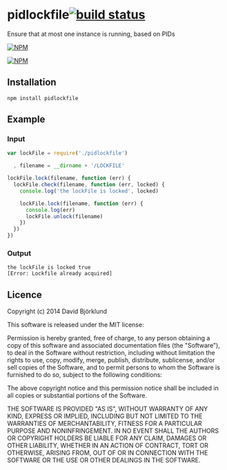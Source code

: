 # pidlockfile[![build status](https://secure.travis-ci.org/kesla/pidlockfile.svg)](http://travis-ci.org/kesla/pidlockfile)

Ensure that at most one instance is running, based on PIDs

[![NPM](https://nodei.co/npm/pidlockfile.png?downloads&stars)](https://nodei.co/npm/pidlockfile/)

[![NPM](https://nodei.co/npm-dl/pidlockfile.png)](https://nodei.co/npm/pidlockfile/)

## Installation

```
npm install pidlockfile
```

## Example

### Input

```javascript
var lockFile = require('./pidlockfile')

  , filename = __dirname + '/LOCKFILE'

lockFile.lock(filename, function (err) {
  lockFile.check(filename, function (err, locked) {
    console.log('the lockFile is locked', locked)

    lockFile.lock(filename, function (err) {
      console.log(err)
      lockFile.unlock(filename)
    })
  })
})
```

### Output

```
the lockFile is locked true
[Error: Lockfile already acquired]
```

## Licence

Copyright (c) 2014 David Björklund

This software is released under the MIT license:

Permission is hereby granted, free of charge, to any person obtaining a copy
of this software and associated documentation files (the "Software"), to deal
in the Software without restriction, including without limitation the rights
to use, copy, modify, merge, publish, distribute, sublicense, and/or sell
copies of the Software, and to permit persons to whom the Software is
furnished to do so, subject to the following conditions:

The above copyright notice and this permission notice shall be included in
all copies or substantial portions of the Software.

THE SOFTWARE IS PROVIDED "AS IS", WITHOUT WARRANTY OF ANY KIND, EXPRESS OR
IMPLIED, INCLUDING BUT NOT LIMITED TO THE WARRANTIES OF MERCHANTABILITY,
FITNESS FOR A PARTICULAR PURPOSE AND NONINFRINGEMENT. IN NO EVENT SHALL THE
AUTHORS OR COPYRIGHT HOLDERS BE LIABLE FOR ANY CLAIM, DAMAGES OR OTHER
LIABILITY, WHETHER IN AN ACTION OF CONTRACT, TORT OR OTHERWISE, ARISING FROM,
OUT OF OR IN CONNECTION WITH THE SOFTWARE OR THE USE OR OTHER DEALINGS IN
THE SOFTWARE.
